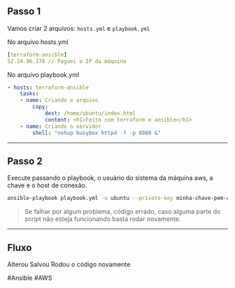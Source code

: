 
## Passo 1

Vamos criar 2 arquivos: `hosts.yml` e `playbook.yml`

No arquivo hosts.yml

```yml
[terraform-ansible]
52.24.96.178 // Peguei o IP da máquina
```

No arquivo playbook.yml

```yml
- hosts: terraform-ansible
	tasks:
	- name: Criando o arquivo
		copy:
			dest: /home/ubuntu/index.html
			content: <h1>Feito com terraform e ansible</h1>
	- name: Criando o servidor
		shell: "nohup busybox httpd -f -p 8080 &"
```

---

## Passo 2

Execute passando o playbook, o usuário do sistema da máquina aws, a chave e o host de conexão.
```bash
ansible-playbook playbook.yml -u ubuntu --private-key minha-chave-pem-aqui-adicionei.pem -i hosts.yml
```

> Se falhar por algum problema, código errado, caso alguma parte do script não esteja funcionando basta rodar novamente. 

---

## Fluxo

Alterou
Salvou
Rodou o código novamente

#Ansible  #AWS 